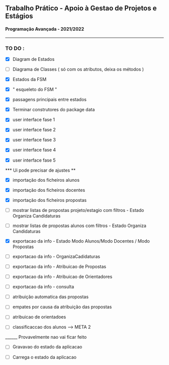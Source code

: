## Trabalho Prático - Apoio à Gestao de Projetos e Estágios 
#### Programação Avançada - 2021/2022


---
### TO DO : 


- [x] Diagram de Estados

- [ ] Diagrama de Classes ( só com os atributos, deixa os métodos ) 

- [x] Estados da FSM 

- [x] " esqueleto do FSM "

- [x] passagens principais entre estados

- [x] Terminar construtores do package data 

- [x] user interface fase 1 

- [x] user interface fase 2

- [x] user interface fase 3

- [x] user interface fase 4

- [x] user interface fase 5

*** Ui pode precisar de ajustes ** 

- [x] importação dos ficheiros alunos

- [x]  importação dos ficheiros docentes

- [x]  importação dos ficheiros propostas
  
- [ ] mostrar listas de propostas projeto/estagio com filtros - Estado Organiza Candidaturas 
- [ ] mostrar listas de propostas alunos com filtros - Estado Organiza Candidaturas   

- [x] exportacao da info - Estado Modo Alunos/Modo Docentes / Modo Propostas

- [ ] exportacao da info - OrganizaCadidaturas   
- [ ] exportacao da info - Atribuicao de Propostas 
- [ ] exportacao da info - Atribuicao de Orientadores 
- [ ] exportacao da info - consulta

- [ ] atribuição automatica das propostas 

- [ ] empates por causa da atribuição das propostas 

- [ ] atribuicao de orientadoes 


- [ ] classificaccao dos alunos  --> META 2

______ Provavelmente nao vai ficar feito 

- [ ] Gravavao do estado da aplicacao

- [ ] Carrega o estado da aplicacao 









